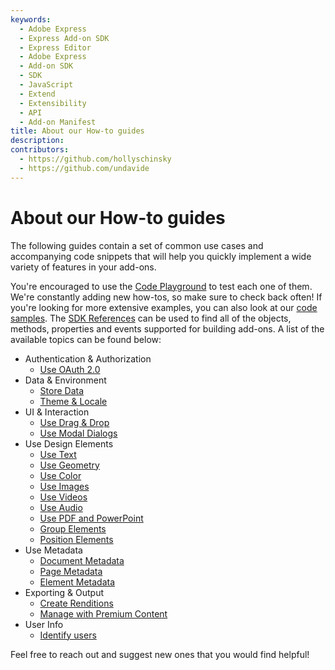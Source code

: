 ```yaml
---
keywords:
  - Adobe Express
  - Express Add-on SDK
  - Express Editor
  - Adobe Express
  - Add-on SDK
  - SDK
  - JavaScript
  - Extend
  - Extensibility
  - API
  - Add-on Manifest
title: About our How-to guides
description:
contributors:
  - https://github.com/hollyschinsky
  - https://github.com/undavide
---
```


# About our How-to guides

The following guides contain a set of common use cases and accompanying code snippets that will help you quickly implement a wide variety of features in your add-ons.

You're encouraged to use the [Code Playground](../../getting_started/code_playground.md) to test each one of them. We're constantly adding new how-tos, so make sure to check back often! If you're looking for more extensive examples, you can also look at our [code samples](https://developer.adobe.com/express/add-ons/docs/samples/). The [SDK References](https://developer.adobe.com/express/add-ons/docs/references/addonsdk/) can be used to find all of the objects, methods, properties and events supported for building add-ons. A list of the available topics can be found below:

<!-- - Add-on Development
  - [Debugging](./debugging.md)
  - [Imports and Constants](./imports_and_constants.md)
  - [Listening to Events](./listening_to_events.md)
  - [Add-on UI and Document API communication](./ui_document_api_communication.md) -->

- Authentication & Authorization
  - [Use OAuth 2.0](./oauth2.md)
- Data & Environment
  - [Store Data](./local_data_management.md)
  - [Theme & Locale](./theme_locale.md)
- UI & Interaction
  - [Use Drag & Drop](./drag_and_drop.md)
  - [Use Modal Dialogs](./modal_dialogs.md)
- Use Design Elements
  - [Use Text](./use_text.md)
  - [Use Geometry](./use_geometry.md)
  - [Use Color](./use_color.md)
  - [Use Images](./use_images.md)
  - [Use Videos](./use_videos.md)
  - [Use Audio](./use_audio.md)
  - [Use PDF and PowerPoint](./use_pdf_powerpoint.md)
  - [Group Elements](./group_elements.md)
  - [Position Elements](./position_elements.md)
- Use Metadata
  <!-- - [Authoring Adobe Express Content](./authoring_adobe_express_content.md) -->
  - [Document Metadata](./document_metadata.md)
  - [Page Metadata](./page_metadata.md)
  - [Element Metadata](./element_metadata.md)
- Exporting & Output
  - [Create Renditions](./create_renditions.md)
  - [Manage with Premium Content](./premium_content.md)
- User Info
  - [Identify users](./user_info.md)

Feel free to reach out and suggest new ones that you would find helpful!
